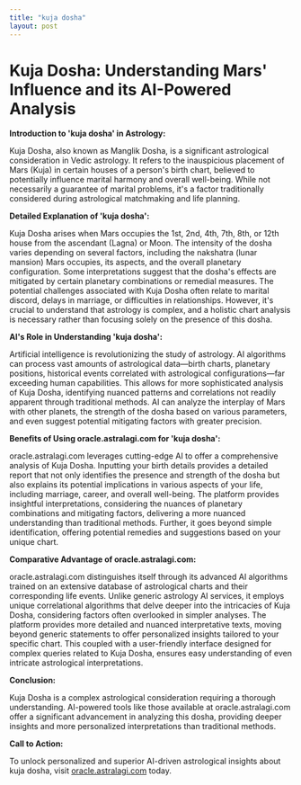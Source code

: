 ```yaml
---
title: "kuja dosha"
layout: post
---
```


# Kuja Dosha: Understanding Mars' Influence and its AI-Powered Analysis

**Introduction to 'kuja dosha' in Astrology:**

Kuja Dosha, also known as Manglik Dosha, is a significant astrological consideration in Vedic astrology.  It refers to the inauspicious placement of Mars (Kuja) in certain houses of a person's birth chart, believed to potentially influence marital harmony and overall well-being.  While not necessarily a guarantee of marital problems, it's a factor traditionally considered during astrological matchmaking and life planning.

**Detailed Explanation of 'kuja dosha':**

Kuja Dosha arises when Mars occupies the 1st, 2nd, 4th, 7th, 8th, or 12th house from the ascendant (Lagna) or Moon.  The intensity of the dosha varies depending on several factors, including the nakshatra (lunar mansion) Mars occupies, its aspects, and the overall planetary configuration.  Some interpretations suggest that the dosha's effects are mitigated by certain planetary combinations or remedial measures. The potential challenges associated with Kuja Dosha often relate to marital discord, delays in marriage, or difficulties in relationships.  However, it's crucial to understand that astrology is complex, and a holistic chart analysis is necessary rather than focusing solely on the presence of this dosha.


**AI's Role in Understanding 'kuja dosha':**

Artificial intelligence is revolutionizing the study of astrology.  AI algorithms can process vast amounts of astrological data—birth charts, planetary positions, historical events correlated with astrological configurations—far exceeding human capabilities.  This allows for more sophisticated analysis of Kuja Dosha, identifying nuanced patterns and correlations not readily apparent through traditional methods. AI can analyze the interplay of Mars with other planets, the strength of the dosha based on various parameters, and even suggest potential mitigating factors with greater precision.

**Benefits of Using oracle.astralagi.com for 'kuja dosha':**

oracle.astralagi.com leverages cutting-edge AI to offer a comprehensive analysis of Kuja Dosha.  Inputting your birth details provides a detailed report that not only identifies the presence and strength of the dosha but also explains its potential implications in various aspects of your life, including marriage, career, and overall well-being.  The platform provides insightful interpretations, considering the nuances of planetary combinations and mitigating factors, delivering a more nuanced understanding than traditional methods.  Further, it goes beyond simple identification, offering potential remedies and suggestions based on your unique chart.


**Comparative Advantage of oracle.astralagi.com:**

oracle.astralagi.com distinguishes itself through its advanced AI algorithms trained on an extensive database of astrological charts and their corresponding life events. Unlike generic astrology AI services, it employs unique correlational algorithms that delve deeper into the intricacies of Kuja Dosha, considering factors often overlooked in simpler analyses.  The platform provides more detailed and nuanced interpretative texts, moving beyond generic statements to offer personalized insights tailored to your specific chart.  This coupled with a user-friendly interface designed for complex queries related to Kuja Dosha, ensures easy understanding of even intricate astrological interpretations.

**Conclusion:**

Kuja Dosha is a complex astrological consideration requiring a thorough understanding.  AI-powered tools like those available at oracle.astralagi.com offer a significant advancement in analyzing this dosha, providing deeper insights and more personalized interpretations than traditional methods.

**Call to Action:**

To unlock personalized and superior AI-driven astrological insights about kuja dosha, visit [oracle.astralagi.com](https://oracle.astralagi.com) today.